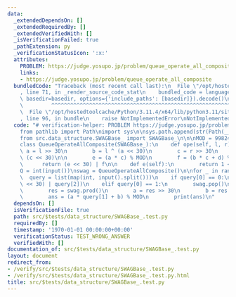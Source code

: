 ```yaml
---
data:
  _extendedDependsOn: []
  _extendedRequiredBy: []
  _extendedVerifiedWith: []
  _isVerificationFailed: true
  _pathExtension: py
  _verificationStatusIcon: ':x:'
  attributes:
    PROBLEM: https://judge.yosupo.jp/problem/queue_operate_all_composite
    links:
    - https://judge.yosupo.jp/problem/queue_operate_all_composite
  bundledCode: "Traceback (most recent call last):\n  File \"/opt/hostedtoolcache/Python/3.11.4/x64/lib/python3.11/site-packages/onlinejudge_verify/documentation/build.py\"\
    , line 71, in _render_source_code_stat\n    bundled_code = language.bundle(stat.path,\
    \ basedir=basedir, options={'include_paths': [basedir]}).decode()\n          \
    \         ^^^^^^^^^^^^^^^^^^^^^^^^^^^^^^^^^^^^^^^^^^^^^^^^^^^^^^^^^^^^^^^^^^^^^^^^^^^^^^^^^\n\
    \  File \"/opt/hostedtoolcache/Python/3.11.4/x64/lib/python3.11/site-packages/onlinejudge_verify/languages/python.py\"\
    , line 96, in bundle\n    raise NotImplementedError\nNotImplementedError\n"
  code: "# verification-helper: PROBLEM https://judge.yosupo.jp/problem/queue_operate_all_composite\n\
    from pathlib import Path\nimport sys\n\nsys.path.append(str(Path(__file__).resolve().parent.parent.parent.parent))\n\
    from src.data_structure.SWAGBase_ import SWAGBase_\n\n\nMOD = 998244353\n\n\n\
    class QueueOperateAllComposite(SWAGBase_):\n    def ope(self, l, r):\n       \
    \ a = l >> 30\n        b = l ^ (a << 30)\n        c = r >> 30\n        d = r ^\
    \ (c << 30)\n\n        e = (a * c) % MOD\n        f = (b * c + d) % MOD\n\n  \
    \      return (e << 30) | f\n\n    def e(self):\n        return 1 << 30\n\n\n\
    Q = int(input())\nswag = QueueOperateAllComposite()\n\nfor _ in range(Q):\n  \
    \  query = list(map(int, input().split()))\n    if query[0] == 0:\n        swag.push((query[1]\
    \ << 30) | query[2])\n    elif query[0] == 1:\n        swag.pop()\n    else:\n\
    \        res = swag.prod()\n        a = res >> 30\n        b = res ^ (a << 30)\n\
    \        ans = (a * query[1] + b) % MOD\n        print(ans)\n"
  dependsOn: []
  isVerificationFile: true
  path: src/$tests/data_structure/SWAGBase_.test.py
  requiredBy: []
  timestamp: '1970-01-01 00:00:00+00:00'
  verificationStatus: TEST_WRONG_ANSWER
  verifiedWith: []
documentation_of: src/$tests/data_structure/SWAGBase_.test.py
layout: document
redirect_from:
- /verify/src/$tests/data_structure/SWAGBase_.test.py
- /verify/src/$tests/data_structure/SWAGBase_.test.py.html
title: src/$tests/data_structure/SWAGBase_.test.py
---
```

